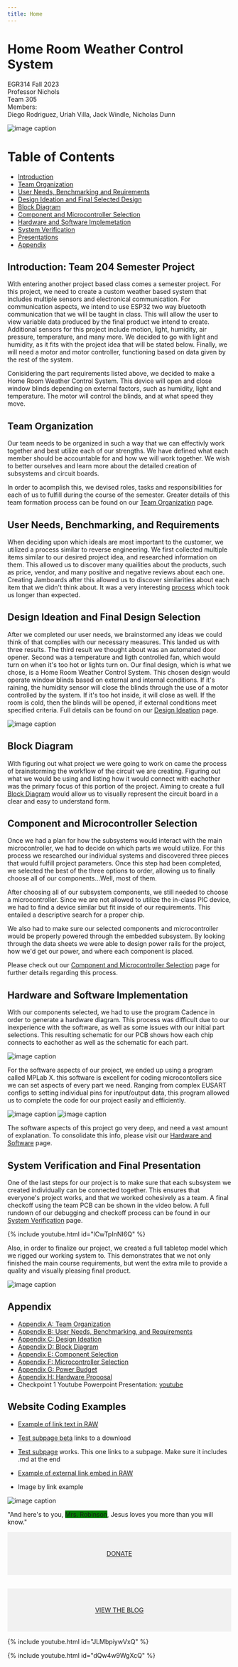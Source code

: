 ```yaml
---
title: Home 
---
```

 
# Home Room Weather Control System

EGR314 Fall 2023  
Professor Nichols  
Team 305  
Members:    
Diego Rodriguez, Uriah Villa, Jack Windle, Nicholas Dunn

![image caption](https://github.com/EGR314-Team-305/Team305.github.io/blob/main/media/Team%20Group%20Photo.jpg?raw=true)

# Table of Contents
* [Introduction](https://egr314-team-305.github.io/Team305.github.io/#introduction-team-204-semester-project)
* [Team Organization](https://egr314-team-305.github.io/Team305.github.io/#team-organization)
* [User Needs, Benchmarking and Reuirements](https://egr314-team-305.github.io/Team305.github.io/#user-needs-benchmarking-and-requirements)
* [Design Ideation and Final Selected Design](https://egr314-team-305.github.io/Team305.github.io/#design-ideation-and-final-design-selection)
* [Block Diagram](https://egr314-team-305.github.io/Team305.github.io/#block-diagram)
* [Component and Microcontroller Selection](https://egr314-team-305.github.io/Team305.github.io/#block-diagram)
* [Hardware and Software Implemetation](https://egr314-team-305.github.io/Team305.github.io/#hardware-and-software-implementation)
* [System Verification](https://egr314-team-305.github.io/Team305.github.io/#system-verification)
* [Presentations](https://egr314-team-305.github.io/Team305.github.io/#presentations)
* [Appendix](https://egr314-team-305.github.io/Team305.github.io/#appendix)

## Introduction: Team 204 Semester Project   
  With entering another project based class comes a semester project. For this project, we need to create a custom weather based system that includes multiple sensors and electronical communication. For communication aspects, we intend to use ESP32 two way bluetooth communication that we will be taught in class. This will allow the user to view variable data produced by the final product we intend to create. Additional sensors for this project include motion, light, humidity, air pressure, temperature, and many more. We decided to go with light and humidity, as it fits with the project idea that will be stated below. Finally, we will need a motor and motor controller, functioning based on data given by the rest of the system.
  
  Conisidering the part requirements listed above, we decided to make a Home Room Weather Control System. This device will open and close window blinds depending on external factors, such as humidity, light and temperature. The motor will control the blinds, and at what speed they move.
  
## Team Organization

 Our team needs to be organized in such a way that we can effectivly work together and best utilize each of our strengths.  We have defined what each member should be accountable for and how we will work together.  We wish to better ourselves and learn more about the detailed creation of subsystems and circuit boards. 
 
 In order to acomplish this, we devised roles, tasks and responsibilities for each of us to fulfill during the course of the semester. Greater details of this team formation process can be found on our [Team Organization](/Team-Organization.md) page.



## User Needs, Benchmarking, and Requirements  
  When deciding upon which ideals are most important to the customer, we utilized a process similar to reverse engineering. We first collected multiple items similar to our desired project idea, and researched information on them. This allowed us to discover many quailities about the products, such as price, vendor, and many positive and negative reviews about each one. Creating Jamboards after this allowed us to discover similarities about each item that we didn't think about. It was a very interesting [process](/UNBR.md) which took us longer than expected.

## Design Ideation and Final Design Selection 

  After we completed our user needs, we brainstormed any ideas we could think of that complies with our necessary measures. This landed us with three results. The third result we thought about was an automated door opener. Second was a temperature and ligth controlled fan, which would turn on when it's too hot or lights turn on. Our final design, which is what we chose, is a Home Room Weather Control System. This chosen design would operate window blinds based on external and internal conditions. If it's raining, the humidity sensor will close the blinds through the use of a motor controlled by the system. If it's too hot inside, it will close as well. If the room is cold, then the blinds will be opened, if external conditions meet specified criteria. Full details can be found on our [Design Ideation](/DIFDS.md) page.
  
  ![image caption](https://github.com/EGR314-Team-305/Team305.github.io/blob/main/media/CAD%20model%20image.png?raw=true)


## Block Diagram

  With figuring out what project we were going to work on came the process of brainstorming the workflow of the circuit we are creating. Figuring out what we would be using and listing how it would connect with eachother was the primary focus of this portion of the project. Aiming to create a full [Block Diagram](/BD.md) would allow us to visually represent the circuit board in a clear and easy to understand form. 
  
## Component and Microcontroller Selection  

  Once we had a plan for how the subsystems would interact with the main microcontroller, we had to decide on which parts we would utilize. For this process we researched our individual systems and discovered three pieces that would fulfill project parameters. Once this step had been completed, we selected the best of the three options to order, allowing us to finally choose all of our components...Well, most of them.

  After choosing all of our subsystem components, we still needed to choose a microcontroller. Since we are not allowed to utilize the in-class PIC device, we had to find a device similar but fit inside of our requirements. This entailed a descriptive search for a proper chip.

  We also had to make sure our selected components and microcontroller would be properly powered through the embedded subsystem. By looking through the data sheets we were able to design power rails for the project, how we'd get our power, and where each component is placed. 
  
  Please check out our [Component and Microcontroller Selection](/CMS.md) page for further details regarding this process.

## Hardware and Software Implementation

  With our components selected, we had to use the program Cadence in order to generate a hardware diagram. This process was difficult due to our inexperience with the software, as well as some issues with our initial part selections. This resulting schematic for our PCB shows how each chip connects to eachother as well as the schematic for each part. 

  ![image caption](https://github.com/EGR314-Team-305/Team305.github.io/blob/main/media/EGR%20314%20Team%20PCB%202.0%20UDV.png?raw=true)


  For the software aspects of our project, we ended up using a program called MPLab X. this software is excellent for coding microcontollers sice we can set aspects of every part we need. Ranging from complex EUSART configs to setting individual pins for input/output data, this program allowed us to complete the code for our project easily and efficiently.

  ![image caption](https://github.com/EGR314-Team-305/Team305.github.io/blob/7b7f56bb8a7f1424fea514dc0460cb21d6accbff/media/MPLABX-MCC-EUSART1.png?raw=true)
  ![image caption](https://github.com/EGR314-Team-305/Team305.github.io/blob/main/media/MPLABX-MCC-Pin%20Manager.png?raw=true)

  The software aspects of this project go very deep, and need a vast amount of explanation. To consolidate this info, please visit our [Hardware and Software](/HSI.md) page.

## System Verification and Final Presentation

  One of the last steps for our project is to make sure that each subsystem we created individually can be connected together. This ensures that everyone's project works, and that we worked cohesively as a team.  A final checkoff using the team PCB can be shown in the video below. A full rundown of our debugging and checkoff process can be found in our [System Verification](/SV.md) page.

{% include youtube.html id="lCwTpInNI6Q" %}

Also, in order to finalize our project, we created a full tabletop model which we rigged our working system to. This demonstrates that we not only finished the main course requirements, but went the extra mile to provide a quality and visually pleasing final product.

  ![image caption](https://github.com/EGR314-Team-305/Team305.github.io/blob/main/media/Framework%203.jpg?raw=true)


## Appendix
* [Appendix A: Team Organization](/01-team-organization.pdf)
* [Appendix B: User Needs, Benchmarking, and Requirements](/02-user-needs-and-requirements.pdf)
* [Appendix C: Design Ideation](/03-design-ideation.pdf)
* [Appendix D: Block Diagram](/media/Block-Diagram.drawio.png)
* [Appendix E: Component Selection](/Comp)
* [Appendix F: Microcontroller Selection](/05-Micro)
* [Appendix G: Power Budget](/Power_Budget_-_Sheet1_1.pdf)
* [Appendix H: Hardware Proposal](/png2pdf.pdf)
* Checkpoint 1 Youtube Powerpoint Presentation: [youtube](/https://youtu.be/rEpy6BaRJAM?si=7G1AM7mKLT2xhBXv)


## Website Coding Examples
* [Example of link text in RAW](/MicroSelect)

* [Test subpage beta](/T-O) links to a download

* [Test subpage](/T-O.md) works. This one links to a subpage. Make sure it includes .md at the end

* [Example of external link embed in RAW](https://doadsheets/d/1ZWJujIUSddGSwfPPaxeSsj4ZDpHQYlIZ/edit#gid=2120733341)

* Image by link example
  
![image caption](https://github.com/EGR314-Team-305/Team305.github.io/blob/main/media/idealab.asu.edu-assets-jumper1.png?raw=true)

"And here's to you, <span style="background-color:green">Mrs. Robinson</span>, Jesus loves you more than you will know."
<div style="background-color:rgba(0, 0, 0, 0.0470588); text-align:center; vertical-align: middle; padding:40px 0;">
<a href="/donate">DONATE</a>
</div>

<div style="background-color:rgba(0, 0, 0, 0.0470588); text-align:center; vertical-align: middle; padding:40px 0; margin-top:30px">
<a href="/blog">VIEW THE BLOG</a>
</div>

{% include youtube.html id="JLMbpiywVxQ" %}

{% include youtube.html id="dQw4w9WgXcQ" %}

